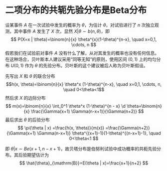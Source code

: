 # 二项分布的共轭先验分布是Beta分布

设某事件 $A$ 在一次试验中发生的概率为 $\theta$，为估计 $\theta$，对试验进行了 $n$ 次独立观测，其中事件 $A$ 发生了 $X$ 次，显然 $X | \theta \sim b(n, \theta)$，即
$$ P(X=x | \theta)=\binom{n}{x} \theta^{x}(1-\theta)^{n-x}, \quad x=0,1, \cdots, n $$
假若我们在试验前对事件 $A$ 没有什么了解，从对其发生的概率也没有任何信息。在这种场合，贝叶斯本人建议采用“同等无知”的原则，使用区间 $(0,1)$ 上的均匀分布 $U(0,1)$ 作为 $\theta$ 的先验分布。贝叶斯的这个建议被后人称为贝叶斯假设。


先写出 $X$ 和 $\theta$ 的联合分布
$$h(x, \theta)=\binom{n}{x} \theta^x (1-\theta)^{n-x}, \quad x=0,1, \cdots, n, \quad 0<\theta<1$$
然后求 $X$ 的边际分布
$$ m(x)=\binom{n}{x} \int_0^1 \theta^x (1-\theta)^{n - x} \d \theta=\binom{n}{x} \frac{\Gamma(x+1) \Gamma(n-x+1)}{\Gamma(n+2)} $$
最后求出 $\theta$ 的后验分布
$$ \pi(\theta | x) =\frac{h(x, \theta)}{m(x)} =\frac{\Gamma(n+2)}{\Gamma(x+1) \Gamma(n-x+1)} \theta^{(x+1)-1}(1-\theta)^{(n-x+1)-1}, \quad 0<\theta<1 $$

即 $\theta | x \sim B e(x+1, n-x+1)$，故贝塔分布是伯努利试验中成功概率的共枙先验分布。其后验期望估计为
$$ \hat{\theta}_{\mathrm{B}}=E(\theta | x)=\frac{x+1}{n+2} $$
